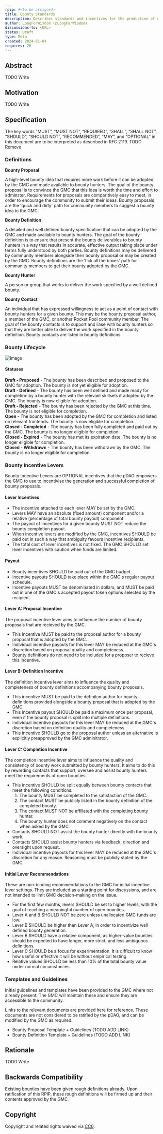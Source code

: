 ```yaml
---
rpip: #<to be assigned>
title: Bounty Standards
description: Describes standards and incentives for the production of effective bounty proposals.
author: LongForWisdom (@LongForWisdom)
discussions-to: <URL>
status: Draft
type: Meta
created: 2024-01-04
requires: 26
---
```


## Abstract

TODO Write

## Motivation

TODO Write

## Specification
The key words “MUST”, “MUST NOT”, “REQUIRED”, “SHALL”, “SHALL NOT”, “SHOULD”, “SHOULD NOT”, “RECOMMENDED”, “MAY”, and “OPTIONAL” in this document are to be interpreted as described in RFC 2119. TODO Remove

### Definitions

**Bounty Proposal**  

A high-level bounty idea that requires more work before it can be adopted by the GMC and made available to bounty hunters. The goal of the bounty proposal is to convince the GMC that this idea is worth the time and effort to adminster. Requirements for proposals are comparitively easy to meet, in order to encourage the community to submit their ideas. Bounty proposals are the 'quick and dirty' path for community members to suggest a bounty idea to the GMC.

**Bounty Definition**  

A detailed and well defined bounty specification that can be adopted by the GMC and made available to bounty hunters. The goal of the bounty definition is to ensure that present the bounty deliverables to bounty hunters in a way that results in accurate, effective output taking place under terms fully understood by both parties. Bounty definitions may be delivered by community members alongside their bounty proposal or may be created by the GMC. Bounty definitions are the 'tick all the boxes' path for community members to get their bounty adopted by the GMC.

**Bounty Hunter**  

A person or group that works to deliver the work specified by a well defined bounty.

**Bounty Contact**  

An individual that has expressed willingness to act as a point of contact with bounty hunters for a given bounty. This may be the bounty proposal author, a member of the GMC, or another Rocket Pool community member. The goal of the bounty contacts is to support and liase with bounty hunters so that they are better able to deliver the work specified in the bounty definition. Bounty contacts are listed in bounty definitions. 

### Bounty Lifecycle
![image](../assets/rpip-bounty_standards/bounty-lifecycle.png)

#### Statuses
**Draft - Proposed** - The bounty has been described and proposed to the GMC for adoption. The bounty is not yet eligible for adoption.  
**Draft - Defined** - The bounty has been well defined and made ready for completion by a bounty hunter with the relevant skillsets if adopted by the GMC. The bounty is now eligible for adoption.  
**Draft - Rejected** - The bounty has been rejected by the GMC at this time. The bounty is not eligible for completion.  
**Open** - The bounty has been adopted by the GMC for completion and listed on relevant frontends. The bounty is now eligible for completion.  
**Closed - Completed** - The bounty has been fully completed and paid out by the GMC. The bounty is no longer eligible for completion.  
**Closed - Expired** - The bounty has met its expiration date. The bounty is no longer eligible for completion.  
**Closed - Withdrawn** - The bounty has been withdrawn by the GMC. The bounty is no longer eligible for completion.  

### Bounty Incentive Levers
Bounty Incentive Levers are OPTIONAL incentives that the pDAO empowers the GMC to use to incentivise the generation and successful completion of bounty proposals.

#### Lever Incentives
* The incentive attached to each lever MAY be set by the GMC. 
* Levers MAY have an absolute (fixed amount) component and/or a relative (percentage of total bounty payout) component. 
* The payout of incentives for a given bounty MUST NOT reduce the bounty completion payout. 
* When incentive levers are modified by the GMC, incentives SHOULD be paid out in such a way that ambiguity favours incentive recipients.
* The total cost of lever incentives is not fixed. The GMC SHOULD set lever incentives with caution when funds are limited. 

#### Payout
* Bounty incentives SHOULD be paid out of the GMC budget.
* Incentive payouts SHOULD take place within the GMC's regular payout schedule.
* Incentive payouts MUST be denominated in dollars, and MUST be paid out in one of the GMC's accepted payout token options selected by the recipient.

#### Lever A: Proposal Incentive
The proposal incentive lever aims to influence the number of bounty proposals that are recieved by the GMC.
* This incentive MUST be paid to the proposal author for a bounty proposal that is adopted by the GMC. 
* Individual incentive payouts for this lever MAY be reduced at the GMC's discretion based on proposal quality and completeness.
* Bounty definitions do not need to be included for a proposer to recieve this incentive.

#### Lever B: Definition Incentive
The definition incentive lever aims to influence the quality and completeness of bounty definitions accompanying bounty proposals.
* This incentive MUST be paid to the definiton author for bounty definitions provided alongside a bounty proposal that is adopted by the GMC. 
* This incentive payout SHOULD be paid a maximum once per proposal, even if the bounty proposal is split into multiple definitions.
* Individual incentive payouts for this lever MAY be reduced at the GMC's discretion based on definition quality and completeness.
* This incentive SHOULD go to the proposal author unless an alternative is explicitly preapproved by the GMC adminitrator.

#### Lever C: Completion Incentive
The completion incentive lever aims to influence the quality and consistency of bounty work submitted by bounty hunters. It aims to do this by rewarding contacts that support, oversee and assist bounty hunters meet the requirements of open bounties. 
* This incentive SHOULD be split equally between bounty contacts that meet the following conditions:
  1. The bounty MUST be completed to the satisfaction of the GMC.
  2. The contact MUST be publicly listed in the bounty definition of the completed bounty.
  3. The contact MUST NOT be affiliated with the completing bounty hunter.
  4. The bounty hunter does not comment negatively on the contact when asked by the GMC.
* Contacts SHOULD NOT assist the bounty hunter directly with the bounty work.
* Contacts SHOULD assist bounty hunters via feedback, direction and oversight upon request.
* Individual incentive payouts for this lever MAY be reduced at the GMC's discretion for any reason. Reasoning must be publicly stated by the GMC.

#### Initial Lever Recommendations
These are non-binding recommendations to the GMC for initial incentive lever settings. They are included as a starting point for discussions, and are not intended to limit GMC decision-making on the issue.
* For the first few months, levers SHOULD be set to higher levels, with the goal of reaching a meaningful number of open bounties.
* Lever A and B SHOULD NOT be zero unless unallocated GMC funds are low.
* Lever B SHOULD be higher than Lever A, in order to incentivize well defined bounty generation.
* Lever B SHOULD have a relative component, as higher-value bounties should be expected to have longer, more strict, and less ambiguous definitions.
* Lever C SHOULD be a focus for experimentation. It is difficult to know how useful or effective it will be without empirical testing.
* Relative values SHOULD be less than 10% of the total bounty value under normal circumstances.

### Templates and Guidelines

Initial guidelines and templates have been provided to the GMC where not already present. The GMC will maintain these and ensure they are accessible to the community. 

Links to the relevant documents are provided here for reference. These documents are not considered to be ratified by the pDAO, and can be modified by the GMC as required.

* Bounty Proposal Template + Guidelines (TODO ADD LINK)
* Bounty Definition Template + Guidelines (TODO ADD LINK)

## Rationale

TODO Write

## Backwards Compatibility
Existing bounties have been given rough definitions already. Upon ratification of this RPIP, these rough definitions will be firmed up and their contents approved by the GMC.

## Copyright
Copyright and related rights waived via [CC0](https://creativecommons.org/publicdomain/zero/1.0/).
